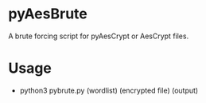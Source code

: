 # pyAesBrute

A brute forcing script for pyAesCrypt or AesCrypt files.

# Usage

* python3 pybrute.py (wordlist) (encrypted file) (output)
